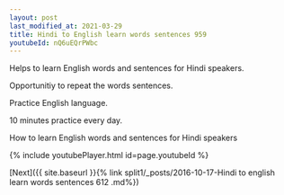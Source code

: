 ```yaml
---
layout: post
last_modified_at: 2021-03-29
title: Hindi to English learn words sentences 959 
youtubeId: nQ6uEQrPWbc
---
```

 
 
Helps to learn English words and sentences for Hindi speakers.

Opportunitiy to repeat the words sentences. 

Practice English language. 
 
10 minutes practice every day. 
 
How to learn English words and sentences for Hindi speakers 
 
{% include youtubePlayer.html id=page.youtubeId %}
 
 
[Next]({{ site.baseurl }}{% link  split1/_posts/2016-10-17-Hindi to english learn words sentences 612 .md%})
 
